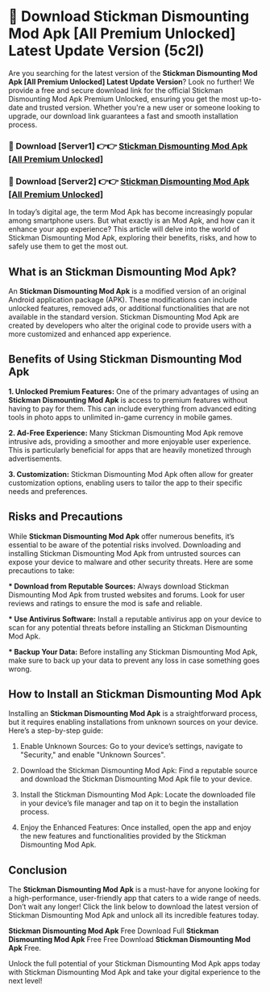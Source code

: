 # 🤖 Download Stickman Dismounting Mod Apk [All Premium Unlocked] Latest Update Version (5c2l)

Are you searching for the latest version of the <strong>Stickman Dismounting Mod Apk [All Premium Unlocked] Latest Update Version</strong>? Look no further! We provide a free and secure download link for the official Stickman Dismounting Mod Apk Premium Unlocked, ensuring you get the most up-to-date and trusted version. Whether you're a new user or someone looking to upgrade, our download link guarantees a fast and smooth installation process.


<h3>📌 Download [Server1] 👉👉 <a href="https://hapymods.com?title=Stickman+Dismounting+Mod+Apk&ref=3B1">Stickman Dismounting Mod Apk [All Premium Unlocked]</a></h3>

<h3>📌 Download [Server2] 👉👉 <a href="https://hapymods.com?title=Stickman+Dismounting+Mod+Apk&ref=3B1">Stickman Dismounting Mod Apk [All Premium Unlocked]</a></h3>


In today’s digital age, the term Mod Apk has become increasingly popular among smartphone users. But what exactly is an Mod Apk, and how can it enhance your app experience? This article will delve into the world of Stickman Dismounting Mod Apk, exploring their benefits, risks, and how to safely use them to get the most out.


<h2>What is an Stickman Dismounting Mod Apk?</h2>

An <strong>Stickman Dismounting Mod Apk</strong> is a modified version of an original Android application package (APK). These modifications can include unlocked features, removed ads, or additional functionalities that are not available in the standard version. Stickman Dismounting Mod Apk are created by developers who alter the original code to provide users with a more customized and enhanced app experience.


<h2>Benefits of Using Stickman Dismounting Mod Apk</h2>

<strong> 1. Unlocked Premium Features:</strong> One of the primary advantages of using an <strong>Stickman Dismounting Mod Apk</strong> is access to premium features without having to pay for them. This can include everything from advanced editing tools in photo apps to unlimited in-game currency in mobile games.

<strong> 2. Ad-Free Experience:</strong> Many Stickman Dismounting Mod Apk remove intrusive ads, providing a smoother and more enjoyable user experience. This is particularly beneficial for apps that are heavily monetized through advertisements.

<strong> 3. Customization:</strong> Stickman Dismounting Mod Apk often allow for greater customization options, enabling users to tailor the app to their specific needs and preferences.


<h2>Risks and Precautions</h2>

While <strong>Stickman Dismounting Mod Apk</strong> offer numerous benefits, it’s essential to be aware of the potential risks involved. Downloading and installing Stickman Dismounting Mod Apk from untrusted sources can expose your device to malware and other security threats. Here are some precautions to take:

<strong> * Download from Reputable Sources:</strong> Always download Stickman Dismounting Mod Apk from trusted websites and forums. Look for user reviews and ratings to ensure the mod is safe and reliable.

<strong> * Use Antivirus Software:</strong> Install a reputable antivirus app on your device to scan for any potential threats before installing an Stickman Dismounting Mod Apk.

<strong> * Backup Your Data:</strong> Before installing any Stickman Dismounting Mod Apk, make sure to back up your data to prevent any loss in case something goes wrong.


<h2>How to Install an Stickman Dismounting Mod Apk</h2>

Installing an <strong>Stickman Dismounting Mod Apk</strong> is a straightforward process, but it requires enabling installations from unknown sources on your device. Here’s a step-by-step guide:

 1. Enable Unknown Sources: Go to your device’s settings, navigate to "Security," and enable "Unknown Sources".

 2. Download the Stickman Dismounting Mod Apk: Find a reputable source and download the Stickman Dismounting Mod Apk file to your device.

 3. Install the Stickman Dismounting Mod Apk: Locate the downloaded file in your device’s file manager and tap on it to begin the installation process.

 4. Enjoy the Enhanced Features: Once installed, open the app and enjoy the new features and functionalities provided by the Stickman Dismounting Mod Apk.


<h2><strong>Conclusion</strong></h2>

The <strong>Stickman Dismounting Mod Apk</strong> is a must-have for anyone looking for a high-performance, user-friendly app that caters to a wide range of needs. Don’t wait any longer! Click the link below to download the latest version of Stickman Dismounting Mod Apk and unlock all its incredible features today.

<strong>Stickman Dismounting Mod Apk</strong> Free Download Full <strong>Stickman Dismounting Mod Apk</strong> Free Free Download <strong>Stickman Dismounting Mod Apk</strong> Free.

Unlock the full potential of your Stickman Dismounting Mod Apk apps today with Stickman Dismounting Mod Apk and take your digital experience to the next level!